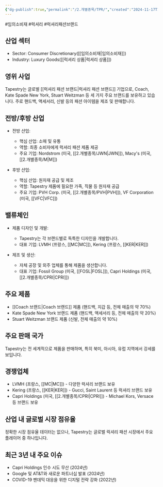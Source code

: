 ```yaml
---
{"dg-publish":true,"permalink":"/2.개별종목/TPR/","created":"2024-11-17T11:55:39.826+09:00","updated":"2025-06-03T20:06:01.709+09:00"}
---
```


#임의소비재 #럭셔리 #럭셔리패션브랜드

## 산업 섹터

- Sector: Consumer Discretionary([[임의소비재\|임의소비재]])
- Industry: Luxury Goods([[럭셔리 상품\|럭셔리 상품]])

## 영위 사업

Tapestry는 글로벌 [[럭셔리 패션 브랜드\|럭셔리 패션 브랜드]] 기업으로, Coach, Kate Spade New York, Stuart Weitzman 등 세 가지 주요 브랜드를 보유하고 있습니다. 주로 핸드백, 액세서리, 신발 등의 패션 아이템을 제조 및 판매합니다.

## 전방/후방 산업

- 전방 산업:
    
    - 핵심 산업: 소매 및 유통
    - 역할: 최종 소비자에게 럭셔리 패션 제품 제공
    - 주요 기업: Nordstrom (미국, [[2.개별종목/JWN\|JWN]]), Macy's (미국, [[2.개별종목/M\|M]])
    
- 후방 산업:
    
    - 핵심 산업: 원자재 공급 및 제조
    - 역할: Tapestry 제품에 필요한 가죽, 직물 등 원자재 공급
    - 주요 기업: PVH Corp. (미국, [[2.개별종목/PVH\|PVH]]), VF Corporation (미국, [[VFC\|VFC]])
    

## 밸류체인

- 제품 디자인 및 개발:
    
    - Tapestry는 각 브랜드별로 독특한 디자인을 개발합니다.
    - 대표 기업: LVMH (프랑스, [[MC\|MC]]), Kering (프랑스, [[KER\|KER]])
    
- 제조 및 생산:
    
    - 자체 공장 및 외주 업체를 통해 제품을 생산합니다.
    - 대표 기업: Fossil Group (미국, [[FOSL\|FOSL]]), Capri Holdings (미국, [[2.개별종목/CPRI\|CPRI]])
    

## 주요 제품

- [[Coach 브랜드\|Coach 브랜드]] 제품 (핸드백, 지갑 등, 전체 매출의 약 70%)
- Kate Spade New York 브랜드 제품 (핸드백, 액세서리 등, 전체 매출의 약 20%)
- Stuart Weitzman 브랜드 제품 (신발, 전체 매출의 약 10%)

## 주요 판매 국가

Tapestry는 전 세계적으로 제품을 판매하며, 특히 북미, 아시아, 유럽 지역에서 강세를 보입니다.

## 경쟁업체

- LVMH (프랑스, [[MC\|MC]]) - 다양한 럭셔리 브랜드 보유
- Kering (프랑스, [[KER\|KER]]) - Gucci, Saint Laurent 등 럭셔리 브랜드 보유
- Capri Holdings (미국, [[2.개별종목/CPRI\|CPRI]]) - Michael Kors, Versace 등 브랜드 보유

## 산업 내 글로벌 시장 점유율

정확한 시장 점유율 데이터는 없으나, Tapestry는 글로벌 럭셔리 패션 시장에서 주요 플레이어 중 하나입니다.

## 최근 3년 내 주요 이슈

- Capri Holdings 인수 시도 무산 (2024년)
- Google 및 AT&T와 새로운 파트너십 발표 (2024년)
- COVID-19 팬데믹 대응을 위한 디지털 전략 강화 (2022년)